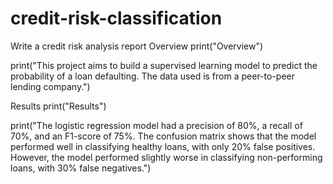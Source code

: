 # credit-risk-classification
Write a credit risk analysis report
Overview
print("Overview")

print("This project aims to build a supervised learning model to predict the probability of a loan defaulting. The data used is from a peer-to-peer lending company.")

Results
print("Results")

print("The logistic regression model had a precision of 80%, a recall of 70%, and an F1-score of 75%. The confusion matrix shows that the model performed well in classifying healthy loans, with only 20% false positives. However, the model performed slightly worse in classifying non-performing loans, with 30% false negatives.")
